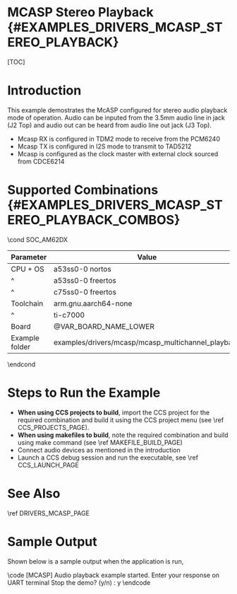 # MCASP Stereo Playback {#EXAMPLES_DRIVERS_MCASP_STEREO_PLAYBACK}

[TOC]

# Introduction

This example demostrates the McASP configured for stereo audio playback mode
of operation. Audio can be inputed from the 3.5mm audio line in jack (J2 Top)
and audio out can be heard from audio line out jack (J3 Top).

- Mcasp RX is configured in TDM2 mode to receive from the PCM6240
- Mcasp TX is configured in I2S mode to transmit to TAD5212
- Mcasp is configured as the clock master with external clock sourced from CDCE6214

# Supported Combinations {#EXAMPLES_DRIVERS_MCASP_STEREO_PLAYBACK_COMBOS}

\cond SOC_AM62DX

 Parameter      | Value
 ---------------|-----------
 CPU + OS       | a53ss0-0 nortos
 ^              | a53ss0-0 freertos
 ^              | c75ss0-0 freertos
 Toolchain      | arm.gnu.aarch64-none
 ^              | ti-c7000
 Board          | @VAR_BOARD_NAME_LOWER
 Example folder | examples/drivers/mcasp/mcasp_multichannel_playback

\endcond

# Steps to Run the Example

- **When using CCS projects to build**, import the CCS project for the required combination
  and build it using the CCS project menu (see \ref CCS_PROJECTS_PAGE).
- **When using makefiles to build**, note the required combination and build using
  make command (see \ref MAKEFILE_BUILD_PAGE)
- Connect audio devices as mentioned in the introduction
- Launch a CCS debug session and run the executable, see \ref CCS_LAUNCH_PAGE

# See Also

\ref DRIVERS_MCASP_PAGE

# Sample Output

Shown below is a sample output when the application is run,

\code
[MCASP] Audio playback example started.
Enter your response on UART terminal
Stop the demo? (y/n) : y
\endcode
